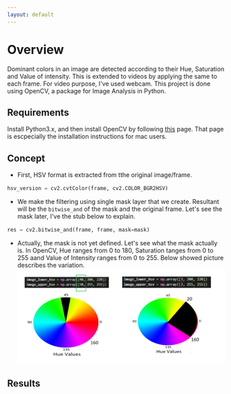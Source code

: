 ```yaml
---
layout: default
---
```


# Overview
Dominant colors in an image are detected according to their Hue, Saturation and Value of intensity. This is extended to videos by applying the same to each frame. For video purpose, I've used webcam. This project is done using OpenCV, a package for Image Analysis in Python.

## Requirements
Install Python3.x, and then install OpenCV by following [this](https://www.codingforentrepreneurs.com/blog/install-opencv-3-for-python-on-mac/) page. That page is escpecially the installation instructions for mac users.

## Concept
*   First, HSV format is extracted from tthe original image/frame.
```python
hsv_version = cv2.cvtColor(frame, cv2.COLOR_BGR2HSV)
```

*   We make the filtering using single mask layer that we create. Resultant will be the `bitwise_and` of the mask and the original frame. Let's see the mask later, I've the stub below to explain.
```python
res = cv2.bitwise_and(frame, frame, mask=mask)
```

*   Actually, the mask is not yet defined. Let's see what the mask actually is. In OpenCV, Hue ranges from 0 to 180, Saturation tanges from 0 to 255 aand Value of Intensity ranges from 0 to 255. Below showed picture describes the variation.
![hsv](hsv.png)


## Results
